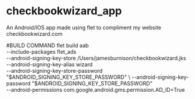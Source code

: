 # checkbookwizard_app
An Android/IOS app made using flet to compliment my website checkbookwizard.com



#BUILD COMMAND
flet build aab \
--include-packages flet_ads \
--android-signing-key-store /Users/jamesburnison/checkbookwizard.jks \
--android-signing-key-alias wizard \
--android-signing-key-store-password "$ANDROID_SIGNING_KEY_STORE_PASSWORD" \
--android-signing-key-password "$ANDROID_SIGNING_KEY_STORE_PASSWORD" \
--android-permissions com.google.android.gms.permission.AD_ID=True